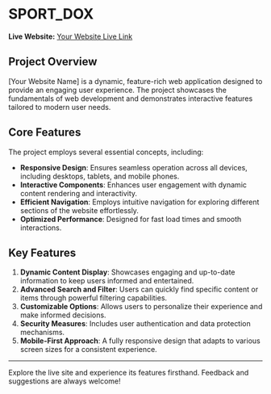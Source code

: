 # SPORT_DOX

**Live Website:** [Your Website Live Link](https://assignment-10-5f7fc.web.app/)

## Project Overview

[Your Website Name] is a dynamic, feature-rich web application designed to provide an engaging user experience. The project showcases the fundamentals of web development and demonstrates interactive features tailored to modern user needs.

## Core Features

The project employs several essential concepts, including:

- **Responsive Design**: Ensures seamless operation across all devices, including desktops, tablets, and mobile phones.
- **Interactive Components**: Enhances user engagement with dynamic content rendering and interactivity.
- **Efficient Navigation**: Employs intuitive navigation for exploring different sections of the website effortlessly.
- **Optimized Performance**: Designed for fast load times and smooth interactions.

## Key Features

1. **Dynamic Content Display**: Showcases engaging and up-to-date information to keep users informed and entertained.
2. **Advanced Search and Filter**: Users can quickly find specific content or items through powerful filtering capabilities.
3. **Customizable Options**: Allows users to personalize their experience and make informed decisions.
4. **Security Measures**: Includes user authentication and data protection mechanisms.
5. **Mobile-First Approach**: A fully responsive design that adapts to various screen sizes for a consistent experience.

---

Explore the live site and experience its features firsthand. Feedback and suggestions are always welcome!


